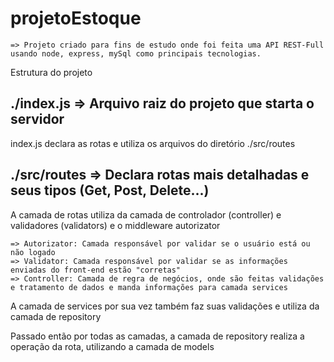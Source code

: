 # projetoEstoque

    => Projeto criado para fins de estudo onde foi feita uma API REST-Full usando node, express, mySql como principais tecnologias.

Estrutura do projeto

## ./index.js => Arquivo raiz do projeto que starta o servidor

index.js declara as rotas e utiliza os arquivos do diretório  ./src/routes

## ./src/routes => Declara rotas mais detalhadas e seus tipos (Get, Post, Delete...)

A camada de rotas utiliza da camada de controlador (controller) e validadores (validators) e o middleware autorizator

    => Autorizator: Camada responsável por validar se o usuário está ou não logado
    => Validator: Camada responsável por validar se as informações enviadas do front-end estão "corretas"
    => Controller: Camada de regra de negócios, onde são feitas validações e tratamento de dados e manda informações para camada services

A camada de services por sua vez também faz suas validações e utiliza da camada de repository

Passado então por todas as camadas, a camada de repository realiza a operação da rota, utilizando a camada de models
